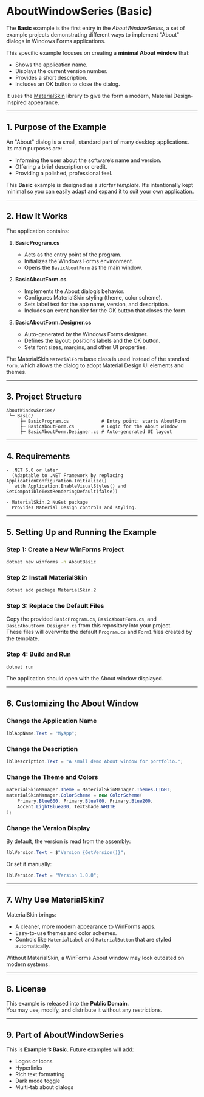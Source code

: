 # AboutWindowSeries (Basic)

The **Basic** example is the first entry in the *AboutWindowSeries*, a set of example projects demonstrating different ways to implement "About" dialogs in Windows Forms applications.

This specific example focuses on creating a **minimal About window** that:
- Shows the application name.
- Displays the current version number.
- Provides a short description.
- Includes an OK button to close the dialog.

It uses the [MaterialSkin](https://github.com/IgnaceMaes/MaterialSkin) library to give the form a modern, Material Design-inspired appearance.

---

## 1. Purpose of the Example

An "About" dialog is a small, standard part of many desktop applications.  
Its main purposes are:
- Informing the user about the software’s name and version.
- Offering a brief description or credit.
- Providing a polished, professional feel.

This **Basic** example is designed as a *starter template*. It’s intentionally kept minimal so you can easily adapt and expand it to suit your own application.

---

## 2. How It Works

The application contains:

1. **BasicProgram.cs**  
   - Acts as the entry point of the program.  
   - Initializes the Windows Forms environment.  
   - Opens the `BasicAboutForm` as the main window.

2. **BasicAboutForm.cs**  
   - Implements the About dialog’s behavior.  
   - Configures MaterialSkin styling (theme, color scheme).  
   - Sets label text for the app name, version, and description.  
   - Includes an event handler for the OK button that closes the form.

3. **BasicAboutForm.Designer.cs**  
   - Auto-generated by the Windows Forms designer.  
   - Defines the layout: positions labels and the OK button.  
   - Sets font sizes, margins, and other UI properties.

The MaterialSkin `MaterialForm` base class is used instead of the standard `Form`, which allows the dialog to adopt Material Design UI elements and themes.

---

## 3. Project Structure

```plaintext
AboutWindowSeries/
 └─ Basic/
     ├─ BasicProgram.cs            # Entry point: starts AboutForm
     ├─ BasicAboutForm.cs          # Logic for the About window
     ├─ BasicAboutForm.Designer.cs # Auto-generated UI layout
```

---

## 4. Requirements

```plaintext
- .NET 6.0 or later
  (Adaptable to .NET Framework by replacing ApplicationConfiguration.Initialize()
   with Application.EnableVisualStyles() and SetCompatibleTextRenderingDefault(false))

- MaterialSkin.2 NuGet package
  Provides Material Design controls and styling.
```

---

## 5. Setting Up and Running the Example

### Step 1: Create a New WinForms Project
```bash
dotnet new winforms -n AboutBasic
```

### Step 2: Install MaterialSkin
```bash
dotnet add package MaterialSkin.2
```

### Step 3: Replace the Default Files
Copy the provided `BasicProgram.cs`, `BasicAboutForm.cs`, and `BasicAboutForm.Designer.cs` from this repository into your project.  
These files will overwrite the default `Program.cs` and `Form1` files created by the template.

### Step 4: Build and Run
```bash
dotnet run
```
The application should open with the About window displayed.

---

## 6. Customizing the About Window

### Change the Application Name
```csharp
lblAppName.Text = "MyApp";
```

### Change the Description
```csharp
lblDescription.Text = "A small demo About window for portfolio.";
```

### Change the Theme and Colors
```csharp
materialSkinManager.Theme = MaterialSkinManager.Themes.LIGHT;
materialSkinManager.ColorScheme = new ColorScheme(
    Primary.Blue600, Primary.Blue700, Primary.Blue200,
    Accent.LightBlue200, TextShade.WHITE
);
```

### Change the Version Display
By default, the version is read from the assembly:
```csharp
lblVersion.Text = $"Version {GetVersion()}";
```
Or set it manually:
```csharp
lblVersion.Text = "Version 1.0.0";
```

---

## 7. Why Use MaterialSkin?

MaterialSkin brings:
- A cleaner, more modern appearance to WinForms apps.
- Easy-to-use themes and color schemes.
- Controls like `MaterialLabel` and `MaterialButton` that are styled automatically.

Without MaterialSkin, a WinForms About window may look outdated on modern systems.

---

## 8. License

This example is released into the **Public Domain**.  
You may use, modify, and distribute it without any restrictions.

---

## 9. Part of AboutWindowSeries

This is **Example 1: Basic**. Future examples will add:
- Logos or icons
- Hyperlinks
- Rich text formatting
- Dark mode toggle
- Multi-tab about dialogs
